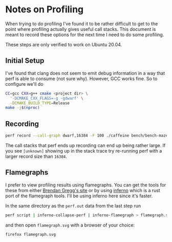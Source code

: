 # Notes on Profiling

When trying to do profiling I've found it to be rather difficult to get to the
point where profiling actually gives useful call stacks. This document is meant
to record these options for the next time I need to do some profiling.

These steps are only verified to work on Ubuntu 20.04.

## Initial Setup
I've found that clang does not seem to emit debug information in a way that perf
is able to consume (not sure why). However, GCC works fine. So to configure
we'll do
```sh
CC=gcc CXX=g++ cmake <project dir> \
  '-DCMAKE_CXX_FLAGS=-g -gdwarf' \
  -DCMAKE_BUILD_TYPE=Release
make -j$(nproc)
```

## Recording
```sh
perf record --call-graph dwarf,16384 -F 100 ./caffeine bench/bench-maze.ll main -t 1
```
The call stacks that perf ends up recording can end up being rather large. If
you see `[unknown]` showing up in the stack trace try re-running perf with a
larger record size than `16384`.

## Flamegraphs
I prefer to view profiling results using flamegraphs. You can get the tools for
these from either [Brendan Gregg's site][0] or by using [inferno][1] which is a
rust port of the flamegraph tools. I'll be using inferno here since it's faster.

In the same directory as the `perf.out` data from the last step run
```sh
perf script | inferno-collapse-perf | inferno-flamegraph > flamegraph.svg
```
and then open `flamegraph.svg` with a browser of your choice:
```sh
firefox flamegraph.svg
```



[0]: http://www.brendangregg.com/FlameGraphs/cpuflamegraphs.html
[1]: https://github.com/jonhoo/inferno
